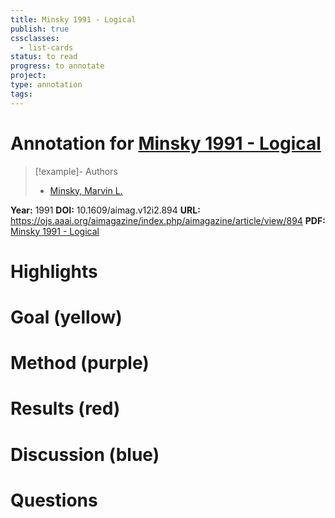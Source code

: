 ```yaml
---
title: Minsky 1991 - Logical
publish: true
cssclasses:
  - list-cards
status: to read
progress: to annotate
project:
type: annotation
tags:
---
```

# Annotation for [Minsky 1991 - Logical](Papers/References/Minsky%201991%20-%20Logical)

> [!example]- Authors
> - [Minsky, Marvin L.](Papers/People/Minsky%20Marvin%20L.)

**Year:** 1991
**DOI:** 10.1609/aimag.v12i2.894
**URL:** https://ojs.aaai.org/aimagazine/index.php/aimagazine/article/view/894
**PDF:** [Minsky 1991 - Logical](Papers/PDFs/Minsky%201991%20-%20Logical%20Versus%20Analogical%20or%20Symbolic%20Versus%20Connectionist%20or%20Neat%20Versus%20Scruffy.pdf)

# Highlights


# Goal (yellow)


# Method (purple)


# Results (red)


# Discussion (blue)


# Questions

